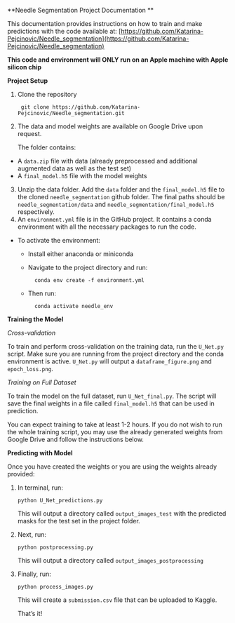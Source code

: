 
**Needle Segmentation Project Documentation **

This documentation provides instructions on how to train and make predictions with the code available at: [https://github.com/Katarina-Pejcinovic/Needle_segmentation](https://github.com/Katarina-Pejcinovic/Needle_segmentation)

****This code and environment will ONLY run on an Apple machine with Apple silicon chip****

**Project Setup**



1. Clone the repository

   ```
    git clone https://github.com/Katarina-Pejcinovic/Needle_segmentation.git
   ```


2. The data and model weights are available on Google Drive upon request. 

    The folder contains: 

* A `data.zip` file with data (already preprocessed and additional augmented data as well as the test set) 
* A `final_model.h5` file with the model weights
3. Unzip the data folder. Add the `data` folder and the `final_model.h5` file to the cloned `needle_segmentation` github folder. The final paths should be `needle_segmentation/data` and `needle_segmentation/final_model.h5 `respectively. 
4. An `environment.yml` file is in the GitHub project. It contains a conda environment with all the necessary packages to run the code. 
* To activate the environment:
    * Install either anaconda or miniconda 
    * Navigate to the project directory and run:

            
            conda env create -f environment.yml
            


    * Then run: 

            
            conda activate needle_env

            


**Training the Model**

_Cross-validation_

To train and perform cross-validation on the training data, run the `U_Net.py` script. Make sure you are running from the project directory and the conda environment is active. `U_Net.py` will output a `dataframe_figure.png` and `epoch_loss.png`. 

_Training on Full Dataset_

To train the model on the full dataset, run `U_Net_final.py`. The script will save the final weights in a file called `final_model.h5` that can be used in prediction. 

You can expect training to take at least 1-2 hours. If you do not wish to run the whole training script, you may use the already generated weights from Google Drive and follow the instructions below. 

**Predicting with Model**

Once you have created the weights or you are using the weights already provided:



1. In terminal, run:

    ```
    python U_Net_predictions.py
    ```



    This will output a directory called `output_images_test` with the predicted masks for the test set in the project folder. 

2. Next, run: 

    ```
    python postprocessing.py
    ```



    This will output a directory called `output_images_postprocessing`

3. Finally, run:

    ```
    python process_images.py
    ```



    This will create a `submission.csv` file that can be uploaded to Kaggle. 


    That’s it!
